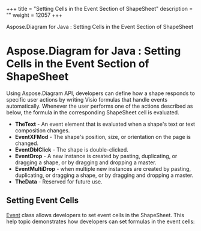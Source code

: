 +++
title = "Setting Cells in the Event Section of ShapeSheet" 
description = "" 
weight = 12057 
+++

Aspose.Diagram for Java : Setting Cells in the Event Section of ShapeSheet  

# Aspose.Diagram for Java : Setting Cells in the Event Section of ShapeSheet


Using Aspose.Diagram API, developers can define how a shape responds to specific user actions by writing Visio formulas that handle events automatically. Whenever the user performs one of the actions described as below, the formula in the corresponding ShapeSheet cell is evaluated.

*   **TheText** - An event element that is evaluated when a shape's text or text composition changes.
*   **EventXFMod** - The shape's position, size, or orientation on the page is changed.
*   **EventDblClick** - The shape is double-clicked.
*   **EventDrop** - A new instance is created by pasting, duplicating, or dragging a shape, or by dragging and dropping a master.
*   **EventMultiDrop** - when multiple new instances are created by pasting, duplicating, or dragging a shape, or by dragging and dropping a master.
*   **TheData** - Reserved for future use.

## Setting Event Cells

[Event](http://www.aspose.com/api/java/diagram/com.aspose.diagram/classes/Event) class allows developers to set event cells in the ShapeSheet. This help topic demonstrates how developers can set formulas in the event cells:

